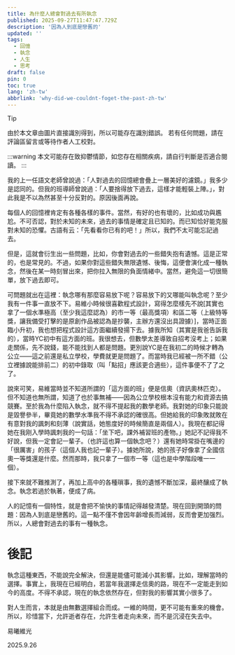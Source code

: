 ```yaml
---
title: 為什麼人總會對過去有所執念
published: 2025-09-27T11:47:47.729Z
description: '因為人到底是戀舊的'
updated: ''
tags:
  - 回憶
  - 執念
  - 人生
  - 思考
draft: false
pin: 0
toc: true
lang: 'zh-tw'
abbrlink: 'why-did-we-couldnt-foget-the-past-zh-tw'
---
```

> [!TIP]
> 由於本文章由圖片直接識別得到，所以可能存在識別錯誤。
> 若有任何問題，請在評論區留言或等待作者人工校對。

:::warning
本文可能存在致抑鬱情節，如您存在相關疾病，請自行判斷是否適合閱讀。
:::

我的上一任語文老師曾說過：「人對過去的回憶總會疊上一層美好的濾鏡。」我多少是認同的。但我的班導師曾說過：「人要捨得放下過去，這樣才能輕裝上陣。」，對此我是不以為然甚至十分反對的。原因後面再說。

每個人的回憶裡肯定有各種各樣的事件。當然，有好的也有壞的，比如成功與尷尬。不可否認，對於未知的未來，過去的事情是確定且已知的。而已知恰好能克服對未知的恐懼。古語有云：「先看看你已有的吧！」所以，我們不太可能忘記過去。

但是，這就會衍生出一些問題，比如，你會對過去的一些錯失抱有遺憾。這是正常的，也是常見的。不過，如果你對這些錯失無限遺憾、後悔，這便會演化成一種執念，然後在某一時刻冒出來，把你拉入無限的負面情緒中。當然，避免這一切很簡單，放下過去即可。

可問題就出在這裡：執念哪有那麼容易放下呢？容易放下的又哪能叫執念呢？至少我有一件事一直放不下。易維小時候很喜歡程式設計，寫得怎麼樣先不說\[其實也拿了一個水準極高（至少我這麼認為）的市一等（最高獎項）和區二等（上級特等獎，讓我備受打擊的是原創作品被認為是抄襲，主辦方還沒出具證據）]，當時正面臨小升初，我也想把程式設計這方面繼續發揚下去。據我所知（其實是我爸告訴我的），當時YC初中有這方面的班。我很想去，但數學太差導致自招考沒考上；如果走關係，先不說錢，能不能找到人都是問題。更別說YC是在我初二的時候才轉為公立——這之前還是私立學校，學費就更是問題了。而當時我已經被一所不錯（公立裡據說能排前二）的初中錄取（叫「點招」應該更合適些），這件事便不了了之了。

說來可笑，易維當時並不知道所謂的「這方面的班」便是信奧（資訊奧林匹克）。但不知道也無所謂，知道了也於事無補——因為公立學校根本沒有能力和資源去搞競賽。至於我為什麼陷入執念，就不得不提起我的數學老師。我對她的印象只能說是毀譽參半，畢竟她的數學水準我不得不承認的確很高。但她給我的印象敗就敗在有意對我的諷刺和刻薄（說實話，她態度好的時候簡直是兩個人）。我現在都記得她在我刚入學時諷刺我的一句話：「坐下吧，課外補習班的產物。」她記不記得我不好說，但我一定會記一輩子。（也許這也算一個執念吧？）還有她時常掛在嘴邊的「很厲害」的孩子（這個人我也記一輩子）。據她所說，她的孩子好像拿了全國信奧一等獎還是什麼。然而那時，我只拿了一個市一等（這也是中學階段唯一一個）。

接下來就不難推測了，再加上高中的各種瑣事，我的遺憾不斷加深，最終釀成了執念。執念若過於執著，便成了病。

人的記憶有一個特性，就是會把不愉快的事情記得越發清楚。現在回到開頭的問題：因為人到底是戀舊的。這一點不僅不會因年齡增長而減弱，反而會更加强烈。所以，人總會對過去的事有一種執念。

# 後記

執念這種東西，不能說完全解決，但還是能儘可能減小其影響。比如，理解當時的選擇。事實上，我現在已經明白，若當年我選擇走信奧的路，現在不一定能走到如今的高度。不得不承認，現在的執念依然存在，但對我的影響其實小很多了。

對人生而言，本就是由無數選擇組合而成。一維的時間，更不可能有重來的機會。所以，珍惜當下，允許逝者存在，允許生者走向未來，而不是沉浸在失去中。

易曦維光

2025.9.26
